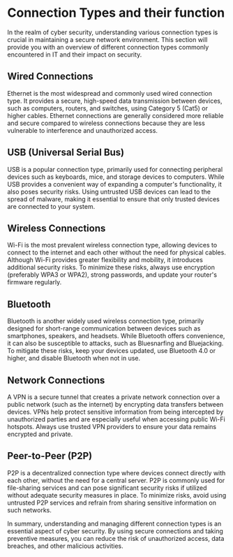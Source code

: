 # Connection Types and their function

In the realm of cyber security, understanding various connection types is crucial in maintaining a secure network environment. This section will provide you with an overview of different connection types commonly encountered in IT and their impact on security.

## Wired Connections

Ethernet is the most widespread and commonly used wired connection type. It provides a secure, high-speed data transmission between devices, such as computers, routers, and switches, using Category 5 (Cat5) or higher cables. Ethernet connections are generally considered more reliable and secure compared to wireless connections because they are less vulnerable to interference and unauthorized access.

## USB (Universal Serial Bus)

USB is a popular connection type, primarily used for connecting peripheral devices such as keyboards, mice, and storage devices to computers. While USB provides a convenient way of expanding a computer's functionality, it also poses security risks. Using untrusted USB devices can lead to the spread of malware, making it essential to ensure that only trusted devices are connected to your system.

## Wireless Connections

Wi-Fi is the most prevalent wireless connection type, allowing devices to connect to the internet and each other without the need for physical cables. Although Wi-Fi provides greater flexibility and mobility, it introduces additional security risks. To minimize these risks, always use encryption (preferably WPA3 or WPA2), strong passwords, and update your router's firmware regularly.

## Bluetooth

Bluetooth is another widely used wireless connection type, primarily designed for short-range communication between devices such as smartphones, speakers, and headsets. While Bluetooth offers convenience, it can also be susceptible to attacks, such as Bluesnarfing and Bluejacking. To mitigate these risks, keep your devices updated, use Bluetooth 4.0 or higher, and disable Bluetooth when not in use.

## Network Connections

A VPN is a secure tunnel that creates a private network connection over a public network (such as the internet) by encrypting data transfers between devices. VPNs help protect sensitive information from being intercepted by unauthorized parties and are especially useful when accessing public Wi-Fi hotspots. Always use trusted VPN providers to ensure your data remains encrypted and private.

## Peer-to-Peer (P2P)

P2P is a decentralized connection type where devices connect directly with each other, without the need for a central server. P2P is commonly used for file-sharing services and can pose significant security risks if utilized without adequate security measures in place. To minimize risks, avoid using untrusted P2P services and refrain from sharing sensitive information on such networks.

In summary, understanding and managing different connection types is an essential aspect of cyber security. By using secure connections and taking preventive measures, you can reduce the risk of unauthorized access, data breaches, and other malicious activities.
